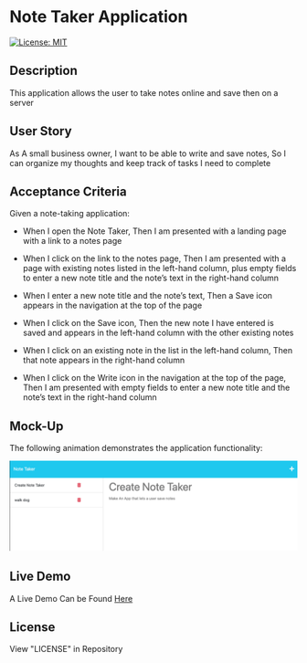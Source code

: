 # Note Taker Application

[![License: MIT](https://img.shields.io/badge/License-MIT-yellow.svg)](https://opensource.org/licenses/MIT)

## Description

This application allows the user to take notes online and save then on a server

## User Story

As A small business owner, I want to be able to write and save notes, So I can organize my thoughts and keep track of tasks I need to complete

## Acceptance Criteria

Given a note-taking application:

- When I open the Note Taker, Then I am presented with a landing page with a link to a notes page

- When I click on the link to the notes page, Then I am presented with a page with existing notes listed in the left-hand
  column, plus empty fields to enter a new note title and the note’s text in the right-hand column

- When I enter a new note title and the note’s text, Then a Save icon appears in the navigation at the top of the page

- When I click on the Save icon, Then the new note I have entered is saved and appears in the left-hand column with the other existing notes

- When I click on an existing note in the list in the left-hand column, Then that note appears in the right-hand column

- When I click on the Write icon in the navigation at the top of the page, Then I am presented with empty fields to enter a new note title and the note’s text in the right-hand column

## Mock-Up

The following animation demonstrates the application functionality:

![Mockup](./public/images/Mockup1.png)

## Live Demo

A Live Demo Can be Found [Here](https://julianmlacey.github.io/NoteTaker/)

## License

View "LICENSE" in Repository
